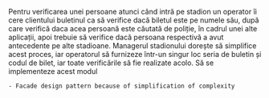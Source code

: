 Pentru verificarea unei persoane atunci când intră pe stadion un operator îi cere clientului buletinul ca să verifice dacă biletul este pe numele său, după care verifică daca acea persoană este căutată de poliție, în cadrul unei alte aplicații, apoi trebuie să verifice dacă persoana respectivă a avut antecedente pe alte stadioane. Managerul stadionului dorește să simplifice acest proces, iar operatorul să furnizeze într-un singur loc seria de buletin și codul de bilet, iar toate verificările să fie realizate acolo. Să se implementeze acest modul

    - Facade design pattern because of simplification of complexity